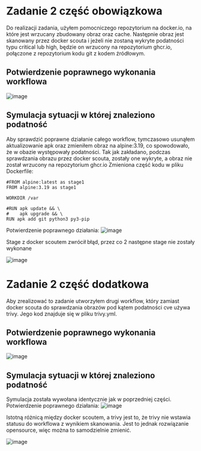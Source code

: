 # Zadanie 2 część obowiązkowa
Do realizacji zadania, użyłem pomocniczego repozytorium na docker.io, na które jest wrzucany zbudowany obraz oraz cache. Następnie obraz jest skanowany przez docker scouta i jeżeli nie zostaną wykryte podatności typu critical lub high, będzie on wrzucony na repozytorium ghcr.io, połączone z repozytorium kodu git z kodem źródłowym.


## Potwierdzenie poprawnego wykonania workflowa

![image](https://github.com/user-attachments/assets/e9cc6510-ec0a-4d50-8837-9b95047d2cc6)

## Symulacja sytuacji w której znaleziono podatność
Aby sprawdzić poprawne działanie całego workflow, tymczasowo usunąłem aktualizowanie apk oraz zmieniłem obraz na alpine:3.19, co spowodowało, że w obazie występowały podatności. Tak jak zakładano, podczas sprawdzania obrazu przez docker scouta, zostały one wykryte, a obraz nie został wrzucony na repozytorium ghcr.io
Zmieniona część kodu w pliku Dockerfile:
```
#FROM alpine:latest as stage1
FROM alpine:3.19 as stage1

WORKDIR /var

#RUN apk update && \
#    apk upgrade && \
RUN apk add git python3 py3-pip
```
Potwierdzenie poprawnego działania:
![image](https://github.com/user-attachments/assets/5cbf8a75-19d1-4f05-b047-5a9454205fec)

Stage z docker scoutem zwrócił błąd, przez co 2 następne stage nie zostały wykonane

![image](https://github.com/user-attachments/assets/9eb0e2d6-531e-47cb-b1d3-0c3c2988e243)



# Zadanie 2 część dodatkowa
Aby zrealizować to zadanie utworzyłem drugi workflow, który zamiast docker scouta do sprawdzania obrazów pod kątem podatności cve używa trivy. Jego kod znajduje się w pliku trivy.yml.
## Potwierdzenie poprawnego wykonania workflowa
![image](https://github.com/user-attachments/assets/006852cd-0d23-41f2-97f8-8c4079d20453)

## Symulacja sytuacji w której znaleziono podatność
Symulacja została wywołana identycznie jak w poprzedniej części.
Potwierdzenie poprawnego działania:
![image](https://github.com/user-attachments/assets/4c4e8a0d-075f-439e-a8ee-79e4d0a1e069)

Istotną różnicą między docker scoutem, a trivy jest to, że trivy nie wstawia statusu do workflowa z wynikiem skanowania. Jest to jednak rozwiązanie opensource, więc można to samodzielnie zmienić.

![image](https://github.com/user-attachments/assets/4ce1bd4c-42df-4ef1-99bf-9f38a5960c09)


